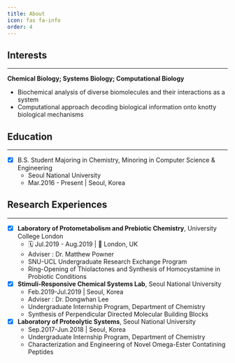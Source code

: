 ```yaml
---
title: About
icon: fas fa-info
order: 4
---
```



## Interests
---
**Chemical Biology; Systems Biology; Computational Biology**
- Biochemical analysis of diverse biomolecules and their interactions as a system
- Computational approach decoding biological information onto knotty biological mechanisms

## Education
---
- [x] B.S. Student Majoring in Chemistry, Minoring in Computer Science & Engineering
  - Seoul National University
  - Mar.2016 - Present | Seoul, Korea

## Research Experiences
---
- [x] **Laboratory of Protometabolism and Prebiotic Chemistry**, University College London
  - :spiral_calendar: Jul.2019 - Aug.2019 | :round_pushpin: London, UK
  - Adviser : Dr. Matthew Powner
  - SNU-UCL Undergraduate Research Exchange Program
  - Ring-Opening of Thiolactones and Synthesis of Homocystamine in Probiotic Conditions
- [x] **Stimuli-Responsive Chemical Systems Lab**, Seoul National University
  - Feb.2019-Jul.2019 | Seoul, Korea
  - Adviser : Dr. Dongwhan Lee
  - Undergraduate Internship Program, Department of Chemistry
  - Synthesis of Perpendicular Directed Molecular Building Blocks
- [x] **Laboratory of Proteolytic Systems**, Seoul National University
  - Sep.2017-Jun.2018 | Seoul, Korea
  - Undergraduate Internship Program, Department of Chemistry
  - Characterization and Engineering of Novel Omega-Ester Contatining Peptides
  
